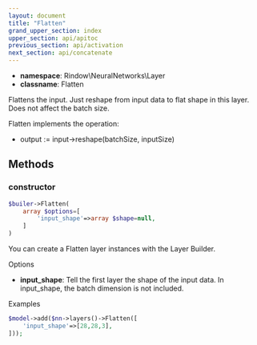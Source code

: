 ```yaml
---
layout: document
title: "Flatten"
grand_upper_section: index
upper_section: api/apitoc
previous_section: api/activation
next_section: api/concatenate
---
```


- **namespace**: Rindow\NeuralNetworks\Layer
- **classname**: Flatten

Flattens the input. Just reshape from input data to flat shape in this layer.
Does not affect the batch size.

Flatten implements the operation:

- output := input->reshape(batchSize, inputSize)


Methods
-------

### constructor
```php
$builer->Flatten(
    array $options=[
        'input_shape'=>array $shape=null,
    ]
)
```
You can create a Flatten layer instances with the Layer Builder.


Options

- **input_shape**: Tell the first layer the shape of the input data. In input_shape, the batch dimension is not included.

Examples

```php
$model->add($nn->layers()->Flatten([
    'input_shape'=>[28,28,3],
]));
```
